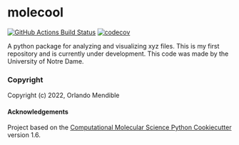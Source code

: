 molecool
==============================
[//]: # (Badges)
[![GitHub Actions Build Status](https://github.com/REPLACE_WITH_OWNER_ACCOUNT/molecool/workflows/CI/badge.svg)](https://github.com/REPLACE_WITH_OWNER_ACCOUNT/molecool/actions?query=workflow%3ACI)
[![codecov](https://codecov.io/gh/REPLACE_WITH_OWNER_ACCOUNT/molecool/branch/master/graph/badge.svg)](https://codecov.io/gh/REPLACE_WITH_OWNER_ACCOUNT/molecool/branch/master)


A python package for analyzing and visualizing xyz files. This is my first repository and is currently under development. 
This code was made by the University of Notre Dame.

### Copyright

Copyright (c) 2022, Orlando Mendible


#### Acknowledgements
 
Project based on the 
[Computational Molecular Science Python Cookiecutter](https://github.com/molssi/cookiecutter-cms) version 1.6.
